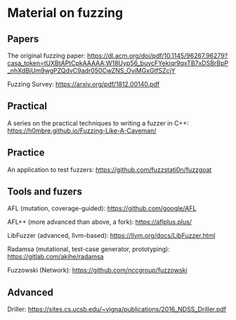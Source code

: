 # Material on fuzzing
## Papers
The original fuzzing paper:
https://dl.acm.org/doi/pdf/10.1145/96267.96279?casa_token=tUXBtAPtCpkAAAAA:W18Uyp56_buvcFYekiqr9qxTB7xDSBrBpP_nhXdBiUm9wgPZQdvC9adr050CwZNS_OviMGxGtfSZcjY

Fuzzing Survey:
https://arxiv.org/pdf/1812.00140.pdf

## Practical
A series on the practical techniques to writing a fuzzer in C++: 
https://h0mbre.github.io/Fuzzing-Like-A-Caveman/

## Practice
An application to test fuzzers:
https://github.com/fuzzstati0n/fuzzgoat

## Tools and fuzers
AFL (mutation, coverage-guided): 
https://github.com/google/AFL

AFL++ (more advanced than above, a fork):
https://aflplus.plus/

LibFuzzer (advanced, llvm-based):
https://llvm.org/docs/LibFuzzer.html

Radamsa (mutational, test-case generator, prototyping):
https://gitlab.com/akihe/radamsa

Fuzzowski (Network):
https://github.com/nccgroup/fuzzowski

## Advanced
Driller:
https://sites.cs.ucsb.edu/~vigna/publications/2016_NDSS_Driller.pdf
